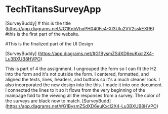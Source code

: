 # TechTitansSurveyApp

[SurveyBuddy]  # this is the title
(https://app.diagrams.net/#G1KnbVhqPH040Fc4-XI3UIu2VV2sskEXR6) #this is the first part of the website. 




#This is the finalized part of the UI Design

[SurveyBuddy]
(https://app.diagrams.net/#G1BysmZSdXD6euKxcl2X4-Lu3BXUB8HVPO)



 This is part of 4 the assignment. I ungrouped the form so I can fit the H2 into the form and it's not outside the form. I centered, formatted, and aligned the texts, lines, headers, and buttons so it's a much cleaner look. I also incorporated the new design into the this. I made it into one document. I connected the lines to it so it flows from the very beginning of the mainpage fold to the viewing all the responses from a survey. The color of the surveys are black now to match. 
[SurveyBudd]
(https://app.diagrams.net/#G1BysmZSdXD6euKxcl2X4-Lu3BXUB8HVPO)
